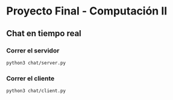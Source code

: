 # Proyecto Final - Computación II


## Chat en tiempo real


### Correr el servidor
```bash
python3 chat/server.py
```

### Correr el cliente
```bash
python3 chat/client.py
```
